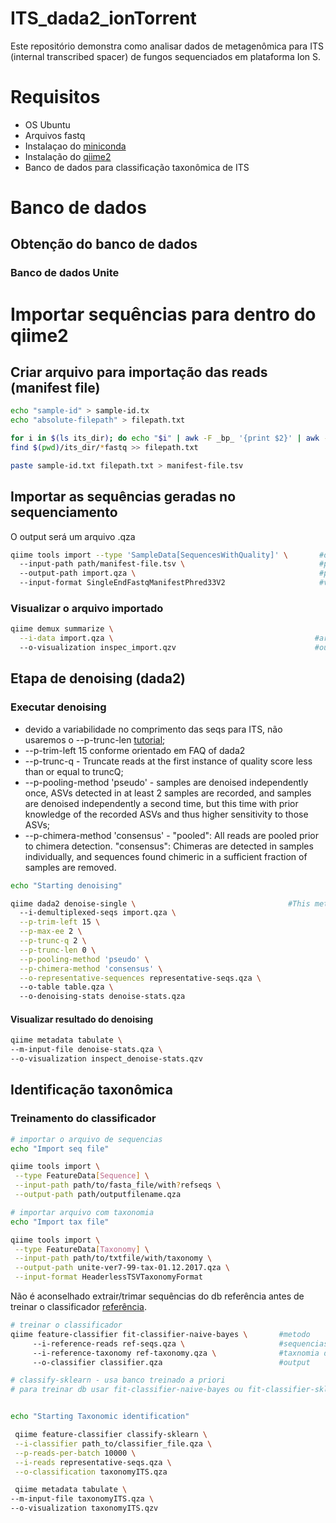 # ITS_dada2_ionTorrent

Este repositório demonstra como analisar dados de metagenômica para ITS (internal transcribed spacer) de fungos sequenciados em plataforma Ion S.

# Requisitos
* OS Ubuntu
* Arquivos fastq
* Instalaçao do [miniconda](https://conda.io/projects/conda/en/latest/user-guide/install/index.html) 
* Instalação do [qiime2](https://docs.qiime2.org/2022.11/install/native/#install-qiime-2-within-a-conda-environment)
* Banco de dados para classificação taxonômica de ITS

# Banco de dados
## Obtenção do banco de dados
### Banco de dados Unite



# Importar sequências para dentro do qiime2
## Criar arquivo para importação das reads (manifest file)

```bash
echo "sample-id" > sample-id.tx
echo "absolute-filepath" > filepath.txt

for i in $(ls its_dir); do echo "$i" | awk -F _bp_ '{print $2}' | awk -F . '{print $1}' >> sample-id.txt; done
find $(pwd)/its_dir/*fastq >> filepath.txt

paste sample-id.txt filepath.txt > manifest-file.tsv
```

## Importar as sequências geradas no sequenciamento
O output será um arquivo .qza
```bash
qiime tools import --type 'SampleData[SequencesWithQuality]' \       #demultiplexed single-end sequence data
  --input-path path/manifest-file.tsv \                              #path/manifest-file
  --output-path import.qza \                                         #path to output
  --input-format SingleEndFastqManifestPhred33V2                     #variation of quality scores

```

### Visualizar o arquivo importado

```bash
qiime demux summarize \
  --i-data import.qza \                                             #arquivo gerado na importação
  --o-visualization inspec_import.qzv                               #output para visualizar em https://view.qiime2.org/
```

## Etapa de denoising (dada2)
### Executar denoising
* devido a variabilidade no comprimento das seqs para ITS, não usaremos o --p-trunc-len [tutorial](https://benjjneb.github.io/dada2/ITS_workflow.html);
* --p-trim-left 15 conforme orientado em FAQ of dada2
* --p-trunc-q - Truncate reads at the first instance of quality score less than or equal to truncQ;
* --p-pooling-method 'pseudo' - samples are denoised independently once, ASVs detected in at least 2 samples are recorded, and samples are denoised independently a second time, but this time with prior knowledge of the recorded ASVs and thus higher sensitivity to those ASVs;
* --p-chimera-method 'consensus' - "pooled": All reads are pooled prior to chimera detection. "consensus": Chimeras are detected in samples individually, and sequences found chimeric in a sufficient fraction of samples are removed.

```bash
echo "Starting denoising"

qiime dada2 denoise-single \                                  #This method denoises single-end sequences, dereplicates them, and filters chimeras
  --i-demultiplexed-seqs import.qza \
  --p-trim-left 15 \
  --p-max-ee 2 \
  --p-trunc-q 2 \
  --p-trunc-len 0 \
  --p-pooling-method 'pseudo' \
  --p-chimera-method 'consensus' \
  --o-representative-sequences representative-seqs.qza \                    #output
  --o-table table.qza \                                                     #output
  --o-denoising-stats denoise-stats.qza                                     #output
```

#### Visualizar resultado do denoising
```bash
qiime metadata tabulate \
--m-input-file denoise-stats.qza \
--o-visualization inspect_denoise-stats.qzv                               #output para visualizar em https://view.qiime2.org/
```

## Identificação taxonômica
### Treinamento do classificador

```bash
# importar o arquivo de sequencias
echo "Import seq file"

qiime tools import \
 --type FeatureData[Sequence] \
 --input-path path/to/fasta_file/with?refseqs \
 --output-path path/outputfilename.qza
```

```bash
# importar arquivo com taxonomia
echo "Import tax file"

qiime tools import \
 --type FeatureData[Taxonomy] \
 --input-path path/to/txtfile/with/taxonomy \
 --output-path unite-ver7-99-tax-01.12.2017.qza \
 --input-format HeaderlessTSVTaxonomyFormat
```

Não é aconselhado extrair/trimar sequências do db referência antes de treinar o classificador [referência](https://github.com/qiime2/docs/blob/master/source/tutorials/feature-classifier.rst).

```bash
# treinar o classificador
qiime feature-classifier fit-classifier-naive-bayes \       #metodo
     --i-reference-reads ref-seqs.qza \                     #sequencias ref
     --i-reference-taxonomy ref-taxonomy.qza \              #taxnomia do db
     --o-classifier classifier.qza                          #output

```

```bash
# classify-sklearn - usa banco treinado a priori
# para treinar db usar fit-classifier-naive-bayes ou fit-classifier-sklearn


echo "Starting Taxonomic identification"

 qiime feature-classifier classify-sklearn \
 --i-classifier path_to/classifier_file.qza \
 --p-reads-per-batch 10000 \
 --i-reads representative-seqs.qza \
 --o-classification taxonomyITS.qza

 qiime metadata tabulate \
--m-input-file taxonomyITS.qza \
--o-visualization taxonomyITS.qzv
```
